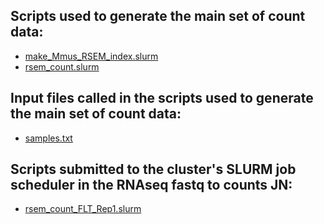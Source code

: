 ## Scripts used to generate the main set of count data:
- [make_Mmus_RSEM_index.slurm](make_Mmus_RSEM_index.slurm)
- [rsem_count.slurm](rsem_count.slurm)

## Input files called in the scripts used to generate the main set of count data:
- [samples.txt](../samples.txt)

## Scripts submitted to the cluster's SLURM job scheduler in the RNAseq fastq to counts JN:
- [rsem_count_FLT_Rep1.slurm](rsem_count_FLT_Rep1.slurm)

